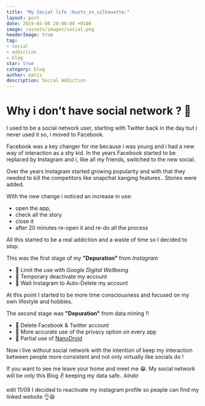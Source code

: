 ```yaml
---
title: "My Social life :busts_in_silhouette:"
layout: post
date: 2019-05-08 20:00:00 +0100
image: /assets/images/social.png
headerImage: true
tag:
- social
- addiction
- blog
star: true
category: blog
author: matis
description: Social Addiction
---
```

# Why i don't have social network ? 🤔
I used to be a social network user, starting with Twitter back in the day but i never used it so, i moved to Facebook.

Facebook was a key changer for me because i was young and i had a new way of interaction as a shy kid.
In the years Facebook started to be replaced by Instagram and i, like all my friends, switched to the new social.

Over the years Instagram started growing popularity and with that they needed to kill the competitors like snapchat kanging features.. Stories were added.

With the new change i noticed an increase in use:
- open the app,
- check all the story
- close it
- after 20 minutes re-open it and re-do all the process

All this started to be a real addiction and a waste of time so I decided to stop.

This was the first stage of my __"Depuration"__ from _Instagram_
- 🥉 Limit the use with _Google Digital Wellbeing_
- 🥈 Temporary deactivate my account 
- 🥇 Wait Instagram to Auto-Delete my account

At this point I started to be more time consciousness and focused on my own lifestyle and hobbies.

The second stage was __"Depuration"__ from data mining !!
- 🥉 Delete Facebook & Twitter account 
- 🥈 More accurate use of the privacy option on every app 
- 🥇 Partial use of [NanoDroid](https://github.com/Nanolx/NanoDroid)

Now i live without social network with the intention of keep my interaction between people more consistent and not only virtually like socials do !

If you want to see me leave your home and meet me 😁.
My social network will be only this Blog ✌️ keeping my data safe.. _kinda_

edit 11/08
I decided to reactivate my instagram profile so peaple can find my linked website 👌😆

